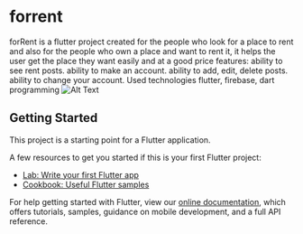 # forrent

forRent is a flutter project created for the people who look for a place to rent and also for the people 
who own a place and want to rent it, it helps the user get the place they want easily and at a good price 
features:
ability to see rent posts.
ability to make an account.
ability to add, edit, delete posts.
ability to change your account.
Used technologies flutter, firebase, dart programming
![Alt Text](https://drive.google.com/file/d/1BVfgO1fbSl3VWwPiGWUkuN35yop4WztP/view)

## Getting Started

This project is a starting point for a Flutter application.

A few resources to get you started if this is your first Flutter project:

- [Lab: Write your first Flutter app](https://flutter.dev/docs/get-started/codelab)
- [Cookbook: Useful Flutter samples](https://flutter.dev/docs/cookbook)

For help getting started with Flutter, view our
[online documentation](https://flutter.dev/docs), which offers tutorials,
samples, guidance on mobile development, and a full API reference.
